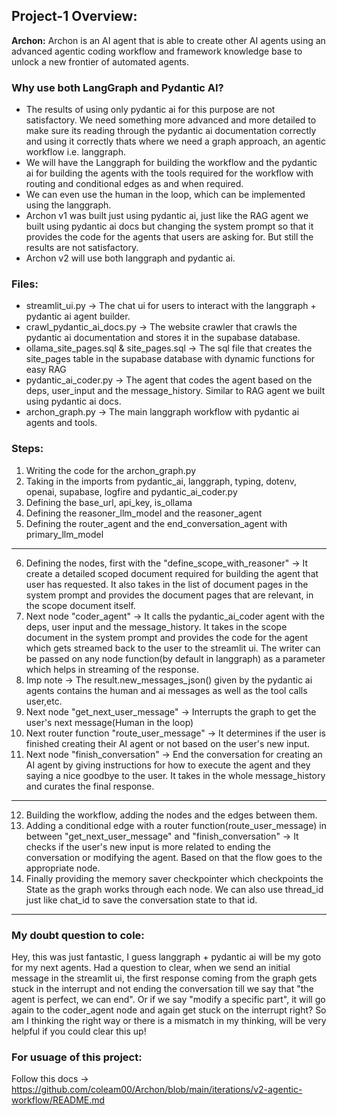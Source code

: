 ## Project-1 Overview:
**Archon:**
Archon is an AI agent that is able to create other AI agents using an advanced agentic coding workflow and framework knowledge base to unlock a new frontier of automated agents.

### Why use both LangGraph and Pydantic AI?
- The results of using only pydantic ai for this purpose are not satisfactory. We need something more advanced and more detailed to make sure its reading through the pydantic ai documentation correctly and using it correctly thats where we need a graph approach, an agentic workflow i.e. langgraph.
- We will have the Langgraph for building the workflow and the pydantic ai for building the agents with the tools required for the workflow with routing and conditional edges as and when required.
- We can even use the human in the loop, which can be implemented using the langgraph.
- Archon v1 was built just using pydantic ai, just like the RAG agent we built using pydantic ai docs but changing the system prompt so that it provides the code for the agents that users are asking for. But still the results are not satisfactory.
- Archon v2 will use both langgraph and pydantic ai.

### Files:
- streamlit_ui.py -> The chat ui for users to interact with the langgraph + pydantic ai agent builder.
- crawl_pydantic_ai_docs.py -> The website crawler that crawls the pydantic ai documentation and stores it in the supabase database.
- ollama_site_pages.sql & site_pages.sql -> The sql file that creates the site_pages table in the supabase database with dynamic functions for easy RAG
- pydantic_ai_coder.py -> The agent that codes the agent based on the deps, user_input and the message_history. Similar to RAG agent we built using pydantic ai docs.
- archon_graph.py -> The main langgraph workflow with pydantic ai agents and tools.


### Steps:
1. Writing the code for the archon_graph.py
2. Taking in the imports from pydantic_ai, langgraph, typing, dotenv, openai, supabase, logfire and pydantic_ai_coder.py
3. Defining the base_url, api_key, is_ollama
4. Defining the reasoner_llm_model and the reasoner_agent
5. Defining the router_agent and the end_conversation_agent with primary_llm_model
---
6. Defining the nodes, first with the "define_scope_with_reasoner" -> It create a detailed scoped document required for building the agent that user has requested. It also takes in the list of document pages in the system prompt and provides the document pages that are relevant, in the scope document itself.
7. Next node "coder_agent" -> It calls the pydantic_ai_coder agent with the deps, user input and the message_history. It takes in the scope document in the system prompt and provides the code for the agent which gets streamed back to the user to the streamlit ui. The writer can be passed on any node function(by default in langgraph) as a parameter which helps in streaming of the response.
8. Imp note -> The result.new_messages_json() given by the pydantic ai agents contains the human and ai messages as well as the tool calls user,etc.
9. Next node "get_next_user_message" -> Interrupts the graph to get the user's next message(Human in the loop)
10. Next router function "route_user_message" -> It determines if the user is finished creating their AI agent or not based on the user's new input.
11. Next node "finish_conversation" -> End the conversation for creating an AI agent by giving instructions for how to execute the agent and they saying a nice goodbye to the user. It takes in the whole message_history and curates the final response.
---
12. Building the workflow, adding the nodes and the edges between them.
13. Adding a conditional edge with a router function(route_user_message) in between "get_next_user_message" and "finish_conversation" -> It checks if the user's new input is more related to ending the conversation or modifying the agent. Based on that the flow goes to the appropriate node.
14. Finally providing the memory saver checkpointer which checkpoints the State as the graph works through each node. We can also use thread_id just like chat_id to save the conversation state to that id.

---

### My doubt question to cole:
Hey, this was just fantastic, I guess langgraph + pydantic ai will be my goto for my next agents.
Had a question to clear, when we send an initial message in the streamlit ui, the first response coming from the graph gets stuck in the interrupt and not ending the conversation till we say that "the agent is perfect, we can end". Or if we say "modify a specific part", it will go again to the coder_agent node and again get stuck on the interrupt right? So am I thinking the right way or there is a mismatch in my thinking, will be very helpful if you could clear this up!

### For usuage of this project:
Follow this docs -> https://github.com/coleam00/Archon/blob/main/iterations/v2-agentic-workflow/README.md

